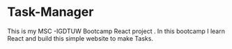 # Task-Manager
This is my MSC -IGDTUW Bootcamp React project . In this bootcamp I learn React and build this simple website to make Tasks.
